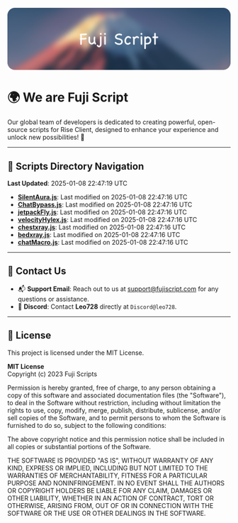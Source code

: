 ![Banner](.github/b.webp)

# 🌍 **We are Fuji Script**

Our global team of developers is dedicated to creating powerful, open-source scripts for Rise Client, designed to enhance your experience and unlock new possibilities! 🌟

---
<!-- SCRIPTS_NAVIGATION_START -->
## 📂 **Scripts Directory Navigation**

**Last Updated**: 2025-01-08 22:47:19 UTC

- **[SilentAura.js](scripts/SilentAura.js)**: Last modified on 2025-01-08 22:47:16 UTC
- **[ChatBypass.js](scripts/ChatBypass.js)**: Last modified on 2025-01-08 22:47:16 UTC
- **[jetpackFly.js](scripts/jetpackFly.js)**: Last modified on 2025-01-08 22:47:16 UTC
- **[velocityHylex.js](scripts/velocityHylex.js)**: Last modified on 2025-01-08 22:47:16 UTC
- **[chestxray.js](scripts/chestxray.js)**: Last modified on 2025-01-08 22:47:16 UTC
- **[bedxray.js](scripts/bedxray.js)**: Last modified on 2025-01-08 22:47:16 UTC
- **[chatMacro.js](scripts/chatMacro.js)**: Last modified on 2025-01-08 22:47:16 UTC

<!-- SCRIPTS_NAVIGATION_END -->

---

## 💬 **Contact Us**  
- 📬 **Support Email**: Reach out to us at [support@fujiscript.com](mailto:support@fujiscript.com) for any questions or assistance.  
- 💬 **Discord**: Contact **Leo728** directly at `Discord@leo728`.

---

## 📜 **License**

This project is licensed under the MIT License.  

**MIT License**  
Copyright (c) 2023 Fuji Scripts  

Permission is hereby granted, free of charge, to any person obtaining a copy of this software and associated documentation files (the "Software"), to deal in the Software without restriction, including without limitation the rights to use, copy, modify, merge, publish, distribute, sublicense, and/or sell copies of the Software, and to permit persons to whom the Software is furnished to do so, subject to the following conditions:  

The above copyright notice and this permission notice shall be included in all copies or substantial portions of the Software.  

THE SOFTWARE IS PROVIDED "AS IS", WITHOUT WARRANTY OF ANY KIND, EXPRESS OR IMPLIED, INCLUDING BUT NOT LIMITED TO THE WARRANTIES OF MERCHANTABILITY, FITNESS FOR A PARTICULAR PURPOSE AND NONINFRINGEMENT. IN NO EVENT SHALL THE AUTHORS OR COPYRIGHT HOLDERS BE LIABLE FOR ANY CLAIM, DAMAGES OR OTHER LIABILITY, WHETHER IN AN ACTION OF CONTRACT, TORT OR OTHERWISE, ARISING FROM, OUT OF OR IN CONNECTION WITH THE SOFTWARE OR THE USE OR OTHER DEALINGS IN THE SOFTWARE.  
